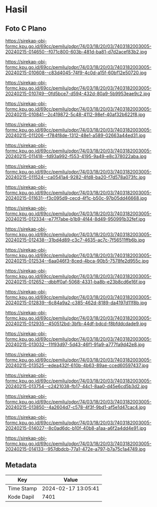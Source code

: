 # Hasil

## Foto C Plano

https://sirekap-obj-formc.kpu.go.id/69cc/pemilu/pdpr/74/03/18/20/03/7403182003005-20240215-014650--f071c800-603b-481d-ba81-d7d2acef83b2.jpg

https://sirekap-obj-formc.kpu.go.id/69cc/pemilu/pdpr/74/03/18/20/03/7403182003005-20240215-010608--c83d4045-74f9-4c0d-a15f-60bf12e50720.jpg

https://sirekap-obj-formc.kpu.go.id/69cc/pemilu/pdpr/74/03/18/20/03/7403182003005-20240215-010749--0fd5bce7-d594-432d-80a9-5b9953eae9c2.jpg

https://sirekap-obj-formc.kpu.go.id/69cc/pemilu/pdpr/74/03/18/20/03/7403182003005-20240215-010841--2c419872-5c48-4112-98ef-40af32b622f8.jpg

https://sirekap-obj-formc.kpu.go.id/69cc/pemilu/pdpr/74/03/18/20/03/7403182003005-20240215-011206--f784f8de-1312-48e1-a589-02663a44ed31.jpg

https://sirekap-obj-formc.kpu.go.id/69cc/pemilu/pdpr/74/03/18/20/03/7403182003005-20240215-011418--fd93a992-f553-4195-9a49-e8c378022aba.jpg

https://sirekap-obj-formc.kpu.go.id/69cc/pemilu/pdpr/74/03/18/20/03/7403182003005-20240215-011524--ca0541a4-9282-4fd8-ba20-f7d578a073fc.jpg

https://sirekap-obj-formc.kpu.go.id/69cc/pemilu/pdpr/74/03/18/20/03/7403182003005-20240215-011631--f3c095d9-cecd-4f1c-b50c-97b05dd46668.jpg

https://sirekap-obj-formc.kpu.go.id/69cc/pemilu/pdpr/74/03/18/20/03/7403182003005-20240215-012334--e77f7abe-b1b9-4f44-8d49-950991b32fef.jpg

https://sirekap-obj-formc.kpu.go.id/69cc/pemilu/pdpr/74/03/18/20/03/7403182003005-20240215-012438--31bd4d89-c3c7-4635-ac7c-7f56511ffb6b.jpg

https://sirekap-obj-formc.kpu.go.id/69cc/pemilu/pdpr/74/03/18/20/03/7403182003005-20240215-012534--6aa046f3-8ced-4bca-90b5-7578fe2d955c.jpg

https://sirekap-obj-formc.kpu.go.id/69cc/pemilu/pdpr/74/03/18/20/03/7403182003005-20240215-012652--dbbff0af-5068-4331-ba8b-e23b8cd6e16f.jpg

https://sirekap-obj-formc.kpu.go.id/69cc/pemilu/pdpr/74/03/18/20/03/7403182003005-20240215-012839--6c84a9a2-c385-462d-8189-da4197d11f8b.jpg

https://sirekap-obj-formc.kpu.go.id/69cc/pemilu/pdpr/74/03/18/20/03/7403182003005-20240215-012935--450512bd-3bfb-44df-bdcd-f8bfddcdade9.jpg

https://sirekap-obj-formc.kpu.go.id/69cc/pemilu/pdpr/74/03/18/20/03/7403182003005-20240215-013032--11f93d97-5d43-46f1-91a9-a777fa9d42e8.jpg

https://sirekap-obj-formc.kpu.go.id/69cc/pemilu/pdpr/74/03/18/20/03/7403182003005-20240215-013525--edea432f-610b-4b63-89ae-cced60597437.jpg

https://sirekap-obj-formc.kpu.go.id/69cc/pemilu/pdpr/74/03/18/20/03/7403182003005-20240215-013754--c2421038-fb17-44c1-8aa0-d45e6cd5b3d2.jpg

https://sirekap-obj-formc.kpu.go.id/69cc/pemilu/pdpr/74/03/18/20/03/7403182003005-20240215-013850--4a2604d7-c578-4f3f-9bd1-af5e1d47cac4.jpg

https://sirekap-obj-formc.kpu.go.id/69cc/pemilu/pdpr/74/03/18/20/03/7403182003005-20240215-014027--8c0ad6dc-b10f-40b8-a1aa-a6f2a4dd4e91.jpg

https://sirekap-obj-formc.kpu.go.id/69cc/pemilu/pdpr/74/03/18/20/03/7403182003005-20240215-014133--957dbdcb-77a1-472e-a797-b7a75c1a4749.jpg


## Metadata

| Key        | Value               |
| ---------- | ------------------- |
| Time Stamp | 2024-02-17 13:05:41 |
| Kode Dapil | 7401                |



